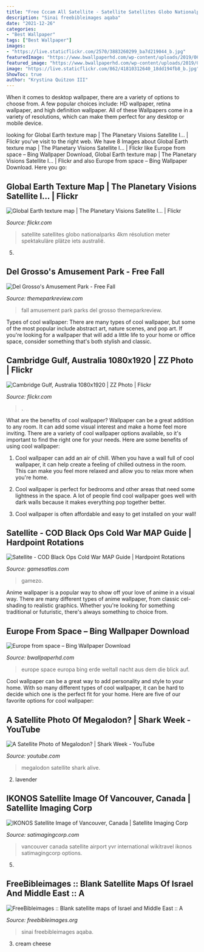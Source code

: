 ```yaml
---
title: "Free Cccam All Satellite - Satellite Satellites Globo Nationalparks 4km Résolution Meter Spektakuläre Plätze Iets Australië"
description: "Sinai freebibleimages aqaba"
date: "2021-12-26"
categories:
- "Best Wallpaper"
tags: ["Best Wallpaper"]
images:
- "https://live.staticflickr.com/2570/3883260299_ba7d219044_b.jpg"
featuredImage: "https://www.bwallpaperhd.com/wp-content/uploads/2019/06/Europefromspace.jpg"
featured_image: "https://www.bwallpaperhd.com/wp-content/uploads/2019/06/Europefromspace.jpg"
image: "https://live.staticflickr.com/862/41810312640_18dd194fb8_b.jpg"
ShowToc: true
author: "Krystina Quitzon III"
---
```



When it comes to desktop wallpaper, there are a variety of options to choose from. A few popular choices include: HD wallpaper, retina wallpaper, and high definition wallpaper. All of these Wallpapers come in a variety of resolutions, which can make them perfect for any desktop or mobile device. 

	

		
looking for Global Earth texture map | The Planetary Visions Satellite I… | Flickr you've visit to the right web. We have 8 Images about Global Earth texture map | The Planetary Visions Satellite I… | Flickr like Europe from space – Bing Wallpaper Download, Global Earth texture map | The Planetary Visions Satellite I… | Flickr and also Europe from space – Bing Wallpaper Download. Here you go:
		
    
## Global Earth Texture Map | The Planetary Visions Satellite I… | Flickr

<img loading=lazy src="https://live.staticflickr.com/2570/3883260299_ba7d219044_b.jpg" onerror="this.onerror=null;this.src='https://tse1.mm.bing.net/th?id=OIP.qWIw0JQpbuR13aJwWqqJfQHaDt&amp;pid=15.1';" alt="Global Earth texture map | The Planetary Visions Satellite I… | Flickr">

_Source: flickr.com_

>satellite satellites globo nationalparks 4km résolution meter spektakuläre plätze iets australië. 

	

5.

    
## Del Grosso&#039;s Amusement Park - Free Fall

<img loading=lazy src="http://www.themeparkreview.com/parks/pimages/Del_Grossos_Amusement_Park/Free_Fall/DelGrossos_142.jpg" onerror="this.onerror=null;this.src='https://tse1.mm.bing.net/th?id=OIP.5p35GyXezl0SjVtsG6YMaAHaLH&amp;pid=15.1';" alt="Del Grosso&#039;s Amusement Park - Free Fall">

_Source: themeparkreview.com_

>fall amusement park parks del grosso themeparkreview. 

	

Types of cool wallpaper:
There are many types of cool wallpaper, but some of the most popular include abstract art, nature scenes, and pop art. If you're looking for a wallpaper that will add a little life to your home or office space, consider something that's both stylish and classic.

    
## Cambridge Gulf, Australia 1080x1920 | ZZ Photo | Flickr

<img loading=lazy src="https://live.staticflickr.com/862/41810312640_18dd194fb8_b.jpg" onerror="this.onerror=null;this.src='https://tse2.mm.bing.net/th?id=OIP.o9AQXMqKRQATAhZIMNbURQHaNK&amp;pid=15.1';" alt="Cambridge Gulf, Australia 1080x1920 | ZZ Photo | Flickr">

_Source: flickr.com_

>. 

	

What are the benefits of cool wallpaper?
Wallpaper can be a great addition to any room. It can add some visual interest and make a home feel more inviting. There are a variety of cool wallpaper options available, so it's important to find the right one for your needs. Here are some benefits of using cool wallpaper: 
1. Cool wallpaper can add an air of chill. When you have a wall full of cool wallpaper, it can help create a feeling of chilled outness in the room. This can make you feel more relaxed and allow you to relax more when you're home. 

2. Cool wallpaper is perfect for bedrooms and other areas that need some lightness in the space. A lot of people find cool wallpaper goes well with dark walls because it makes everything pop together better. 

3. Cool wallpaper is often affordable and easy to get installed on your wall!

    
## Satellite - COD Black Ops Cold War MAP Guide | Hardpoint Rotations

<img loading=lazy src="https://www.gamesatlas.com/igallery/601-700/cod_bo_cold_war_satellite_3-688-360.jpg" onerror="this.onerror=null;this.src='https://tse3.mm.bing.net/th?id=OIP.qg7xzLZ8VUlBostQ5Y1TiAHaEK&amp;pid=15.1';" alt="Satellite - COD Black Ops Cold War MAP Guide | Hardpoint Rotations">

_Source: gamesatlas.com_

>gamezo. 

	

Anime wallpaper is a popular way to show off your love of anime in a visual way. There are many different types of anime wallpaper, from classic cel-shading to realistic graphics. Whether you're looking for something traditional or futuristic, there's always something to choice from.

    
## Europe From Space – Bing Wallpaper Download

<img loading=lazy src="https://www.bwallpaperhd.com/wp-content/uploads/2019/06/Europefromspace.jpg" onerror="this.onerror=null;this.src='https://tse2.mm.bing.net/th?id=OIP.PRYoIljOyqvgl91eDyM_ogHaEK&amp;pid=15.1';" alt="Europe from space – Bing Wallpaper Download">

_Source: bwallpaperhd.com_

>europe space europa bing erde weltall nacht aus dem die blick auf. 

	

Cool wallpaper can be a great way to add personality and style to your home. With so many different types of cool wallpaper, it can be hard to decide which one is the perfect fit for your home. Here are five of our favorite options for cool wallpaper: 

    
## A Satellite Photo Of Megalodon? | Shark Week - YouTube

<img loading=lazy src="https://i.ytimg.com/vi/UZrcNnHw2r4/hqdefault.jpg" onerror="this.onerror=null;this.src='https://tse4.mm.bing.net/th?id=OIP.G8Lxlcpyr66sXoe7VvcwoQHaFj&amp;pid=15.1';" alt="A Satellite Photo of Megalodon? | Shark Week - YouTube">

_Source: youtube.com_

>megalodon satellite shark alive. 

	

2. lavender 

    
## IKONOS Satellite Image Of Vancouver, Canada | Satellite Imaging Corp

<img loading=lazy src="https://content.satimagingcorp.com/static/galleryimages/ikonos-vancouver-canada.jpg" onerror="this.onerror=null;this.src='https://tse1.mm.bing.net/th?id=OIP.sY7K2DLnQmxefwFn_-qbxAHaEY&amp;pid=15.1';" alt="IKONOS Satellite Image of Vancouver, Canada | Satellite Imaging Corp">

_Source: satimagingcorp.com_

>vancouver canada satellite airport yvr international wikitravel ikonos satimagingcorp options. 

	

5.

    
## FreeBibleimages :: Blank Satellite Maps Of Israel And Middle East :: A

<img loading=lazy src="https://media.freebibleimages.org/stories/FB_Blank_Satellite_Maps/overview-images/011-blank-satellite-maps.jpg?1538659201" onerror="this.onerror=null;this.src='https://tse4.mm.bing.net/th?id=OIP.1duYyFT1ysepOY2jglZKPwHaFj&amp;pid=15.1';" alt="FreeBibleimages :: Blank satellite maps of Israel and Middle East :: A">

_Source: freebibleimages.org_

>sinai freebibleimages aqaba. 

	

3. cream cheese 

